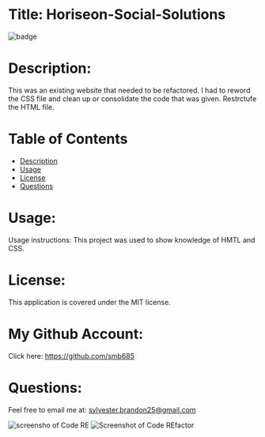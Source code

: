 # Title: Horiseon-Social-Solutions

![badge](https://img.shields.io/badge/license-MIT-darkred)

# Description:

This was an existing website that needed to be refactored. I had to reword the CSS file and clean up or consolidate the code that was given. Restrctufe the HTML file. 

# Table of Contents
- [Description](#description)
- [Usage](#usage)
- [License](#license)
- [Questions](#questions)


# Usage:
Usage instructions: This project was used to show knowledge of HMTL and CSS. 

# License:
This application is covered under the MIT license. 

# My Github Account:
  Click here: https://github.com/smb685

 # Questions:
  Feel free to email me at: sylvester.brandon25@gmail.com
  
![screensho of Code RE](https://user-images.githubusercontent.com/100239887/176732836-e49a62af-d50f-41f8-9e31-5917c5094e9c.png)
![Screenshot of Code REfactor](https://user-images.githubusercontent.com/100239887/176732875-74142952-ce13-4a7a-89f9-947b2f49c57e.png)
